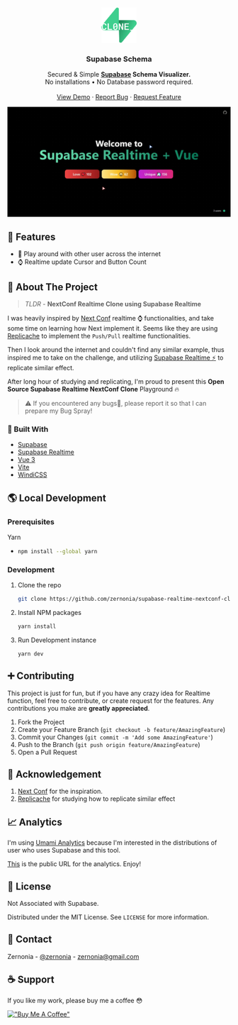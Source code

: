 <!-- PROJECT LOGO -->
<br />
<p align="center">
  <a href="https://github.com/zernonia/supabase-realtime-nextconf-clone">
    <img src="images/main.svg" alt="Logo" width="80" height="80">
  </a>

  <h3 align="center">Supabase Schema</h3>

  <p align="center">
    Secured & Simple <strong><a href="https://supabase.io/">Supabase</a> Schema Visualizer.</strong>
    <br />
    No installations • No Database password required.
    <br />
    <br />
    <a href="https://supabase-realtime-nextconf-clone.vercel.app//">View Demo</a>
    ·
    <a href="https://github.com/zernonia/supabase-realtime-nextconf-clone/issues">Report Bug</a>
    ·
    <a href="https://github.com/zernonia/supabase-realtime-nextconf-clone/issues">Request Feature</a>
  </p>
</p>

![Supabase Schema](images/main.jpeg)

## 🚀 Features

- 🎉 Play around with other user across the internet
- ⌚ Realtime update Cursor and Button Count

## 📇 About The Project

> *TLDR* - **NextConf Realtime Clone using Supabase Realtime**

I was heavily inspired by [Next Conf](https://nextjs.org/conf#room-9q0s8)  realtime ⌚ functionalities, and take some time on learning how Next implement it.  Seems like they are using [Replicache](https://doc.replicache.dev/how-it-works) to implement the `Push/Pull` realtime functionalities.

Then I look around the internet and couldn't find any similar example, thus inspired me to take on the challenge, and utilizing [Supabase Realtime ⚡](https://supabase.io/docs/reference/javascript/subscribe) to replicate similar effect.

After long hour of studying and replicating, I'm proud to present this **Open Source Supabase Realtime NextConf Clone** Playground 🔥

> ⚠️ If you encountered any bugs🐛, please report it so that I can prepare my Bug Spray!


### 🔨 Built With

- [Supabase](https://supabase.io/)
- [Supabase Realtime](https://supabase.io/docs/reference/javascript/subscribe)
- [Vue 3](https://v3.vuejs.org/)
- [Vite](https://vitejs.dev/)
- [WindiCSS](https://windicss.org/)

## 🌎 Local Development

### Prerequisites

Yarn

- ```sh
  npm install --global yarn
  ```

### Development

1. Clone the repo
   ```sh
   git clone https://github.com/zernonia/supabase-realtime-nextconf-clone.git
   ```
2. Install NPM packages
   ```sh
   yarn install
   ```
3. Run Development instance
   ```sh
   yarn dev
   ```

## ➕ Contributing

This project is just for fun, but if you have any crazy idea for Realtime function, feel free to contribute, or create request for the features. Any contributions you make are **greatly appreciated**.

1. Fork the Project
2. Create your Feature Branch (`git checkout -b feature/AmazingFeature`)
3. Commit your Changes (`git commit -m 'Add some AmazingFeature'`)
4. Push to the Branch (`git push origin feature/AmazingFeature`)
5. Open a Pull Request

## 🙏 Acknowledgement

1. [Next Conf](https://nextjs.org/conf) for the inspiration.
2. [Replicache](https://doc.replicache.dev/how-it-works) for studying how to replicate similar effect
   

## 📈 Analytics

I'm using [Umami Analytics](https://umami.is/docs/about) because I'm interested in the distributions of user who uses Supabase and this tool.

[This](https://umami-zernonia.vercel.app/share/X9ZCYkQJ/Supabase%20Realtime%20NextConf%20Clone) is the public URL for the analytics. Enjoy!

## 📜 License

Not Associated with Supabase.

Distributed under the MIT License. See `LICENSE` for more information.

## 📧 Contact

Zernonia - [@zernonia](https://twitter.com/zernonia) - zernonia@gmail.com


## ☕ Support

If you like my work, please buy me a coffee 😳

[!["Buy Me A Coffee"](https://www.buymeacoffee.com/assets/img/custom_images/yellow_img.png)](https://www.buymeacoffee.com/gbraad)